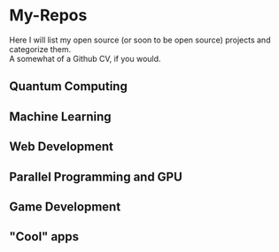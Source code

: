 # My-Repos

Here I will list my open source (or soon to be open source) projects and categorize them. \
A somewhat of a Github CV, if you would.

## Quantum Computing

## Machine Learning

## Web Development

## Parallel Programming and GPU

## Game Development

## "Cool" apps
